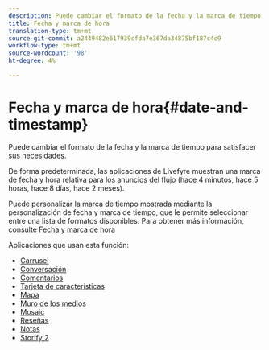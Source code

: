 ```yaml
---
description: Puede cambiar el formato de la fecha y la marca de tiempo para satisfacer sus necesidades.
title: Fecha y marca de hora
translation-type: tm+mt
source-git-commit: a2449482e617939cfda7e367da34875bf187c4c9
workflow-type: tm+mt
source-wordcount: '98'
ht-degree: 4%

---
```



# Fecha y marca de hora{#date-and-timestamp}

Puede cambiar el formato de la fecha y la marca de tiempo para satisfacer sus necesidades.

De forma predeterminada, las aplicaciones de Livefyre muestran una marca de fecha y hora relativa para los anuncios del flujo (hace 4 minutos, hace 5 horas, hace 8 días, hace 2 meses).

Puede personalizar la marca de tiempo mostrada mediante la personalización de fecha y marca de tiempo, que le permite seleccionar entre una lista de formatos disponibles. Para obtener más información, consulte [Fecha y marca de hora](/help/using/c-features-livefyre/c-styling-features/c-date-and-timestamp.md)

Aplicaciones que usan esta función:

* [Carrusel](/help/using/c-about-apps/c-carousel-app/c-carousel-app.md#c_carousel_app)
* [Conversación](/help/using/c-about-apps/c-chat-app/c-chat-app.md#c_chat_app)
* [Comentarios](/help/using/c-about-apps/c-comments/c-comments.md)
* [Tarjeta de características](/help/using/c-about-apps/c-feature-card-app/c-feature-card-app.md#c_feature_card_app)
* [Mapa](/help/using/c-about-apps/c-map-app/c-map-app.md#c_map_app)
* [Muro de los medios](/help/using/c-about-apps/c-media-wall-app/c-media-wall-app.md#c_media_wall_app)
* [Mosaic](/help/using/c-about-apps/c-mosaic-app/c-mosaic-app.md#c_mosaic_app)
* [Reseñas](/help/using/c-about-apps/c-reviews-app/c-reviews-app.md#c_reviews_app)
* [Notas](/help/using/c-about-apps/c-sidenotes-app/c-sidenotes-app.md#c_sidenotes_app)
* [Storify 2](/help/using/c-about-apps/c-storify2/c-storify2.md#c_storify2)

